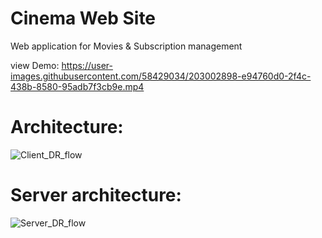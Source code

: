 # Cinema Web Site
Web application for Movies & Subscription management

view Demo:
https://user-images.githubusercontent.com/58429034/203002898-e94760d0-2f4c-438b-8580-95adb7f3cb9e.mp4



# Architecture:
![Client_DR_flow](https://user-images.githubusercontent.com/58429034/203002486-9769eeb6-1ebc-48cc-9231-f7bf70f9a978.jpg)


# Server architecture:
![Server_DR_flow](https://user-images.githubusercontent.com/58429034/202999828-4a6f9cd9-e215-407a-b4cc-6bbc18b10cc8.jpg)
